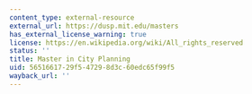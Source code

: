 ```yaml
---
content_type: external-resource
external_url: https://dusp.mit.edu/masters
has_external_license_warning: true
license: https://en.wikipedia.org/wiki/All_rights_reserved
status: ''
title: Master in City Planning
uid: 56516617-29f5-4729-8d3c-60edc65f99f5
wayback_url: ''
---
```

